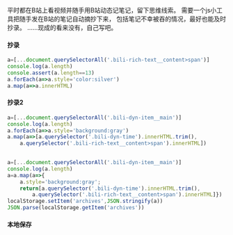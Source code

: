 平时都在B站上看视频并随手用B站动态记笔记，留下思维线索。
需要一个js小工具把随手发在B站的笔记自动摘抄下来，
包括笔记不幸被吞的情况，最好也能及时抄录。
……现成的看来没有，自己写吧。

#### 抄录
```javascript
a=[...document.querySelectorAll('.bili-rich-text__content>span')]
console.log(a.length)
console.assert(a.length==13)
a.forEach(a=>a.style='color:silver')
a.map(a=>a.innerHTML)
```

#### 抄录2
```js
a=[...document.querySelectorAll('.bili-dyn-item__main')]
console.log(a.length)
a.forEach(a=>a.style='background:gray')
a.map(a=>[a.querySelector('.bili-dyn-time').innerHTML.trim(),
	a.querySelector('.bili-rich-text__content>span').innerHTML])

	
a=[...document.querySelectorAll('.bili-dyn-item__main')]
console.log(a.length)
a=a.map(a=>{
	a.style='background:gray';
	return[a.querySelector('.bili-dyn-time').innerHTML.trim(),
		a.querySelector('.bili-rich-text__content>span').innerHTML]})
localStorage.setItem('archives',JSON.stringify(a))
JSON.parse(localStorage.getItem('archives'))
```

#### 本地保存
